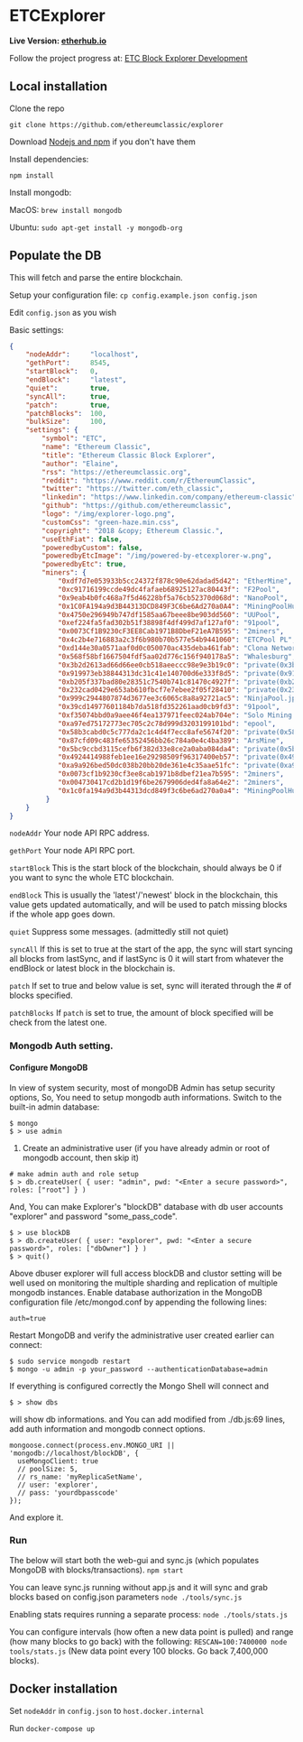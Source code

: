 # ETCExplorer

<b>Live Version: [etherhub.io](http://etherhub.io)</b>

Follow the project progress at: [ETC Block Explorer Development](https://github.com/ethereumclassic/explorer)

## Local installation

Clone the repo

`git clone https://github.com/ethereumclassic/explorer`

Download [Nodejs and npm](https://docs.npmjs.com/getting-started/installing-node "Nodejs install") if you don't have them

Install dependencies:

`npm install`

Install mongodb:

MacOS: `brew install mongodb`

Ubuntu: `sudo apt-get install -y mongodb-org`

## Populate the DB

This will fetch and parse the entire blockchain.

Setup your configuration file: `cp config.example.json config.json`

Edit `config.json` as you wish

Basic settings:
```json
{
    "nodeAddr":     "localhost",
    "gethPort":     8545,
    "startBlock":   0,
    "endBlock":     "latest",
    "quiet":        true,
    "syncAll":      true,
    "patch":        true,
    "patchBlocks":  100,
    "bulkSize":     100,
    "settings": {
        "symbol": "ETC",
        "name": "Ethereum Classic",
        "title": "Ethereum Classic Block Explorer",
        "author": "Elaine",
        "rss": "https://ethereumclassic.org",
        "reddit": "https://www.reddit.com/r/EthereumClassic",
        "twitter": "https://twitter.com/eth_classic",
        "linkedin": "https://www.linkedin.com/company/ethereum-classic",
        "github": "https://github.com/ethereumclassic",
        "logo": "/img/explorer-logo.png",
        "customCss": "green-haze.min.css",
        "copyright": "2018 &copy; Ethereum Classic.",
        "useEthFiat": false,
        "poweredbyCustom": false,
        "poweredbyEtcImage": "/img/powered-by-etcexplorer-w.png",
        "poweredbyEtc": true,
        "miners": {
            "0xdf7d7e053933b5cc24372f878c90e62dadad5d42": "EtherMine",
            "0xc91716199ccde49dc4fafaeb68925127ac80443f": "F2Pool",
            "0x9eab4b0fc468a7f5d46228bf5a76cb52370d068d": "NanoPool",
            "0x1C0FA194a9d3B44313DCD849F3C6be6Ad270a0A4": "MiningPoolHub",
            "0x4750e296949b747df1585aa67beee8be903dd560": "UUPool",
            "0xef224fa5fad302b51f38898f4df499d7af127af0": "91pool",
            "0x0073Cf1B9230cF3EE8Cab1971B8DbeF21eA7B595": "2miners",
            "0x4c2b4e716883a2c3f6b980b70b577e54b9441060": "ETCPool PL",
            "0xd144e30a0571aaf0d0c050070ac435deba461fab": "Clona Network",
            "0x568f58bf1667504fdf5aa02d776c156f940178a5": "Whalesburg",
            "0x3b2d2613ad66d66ee0cb518aeeccc98e9e3b19c0": "private(0x3b2d2613)",
            "0x919973eb38844313dc31c41e140700d6e333f8d5": "private(0x919973eb)",
            "0xb205f337bad80e28351c7540b741c81470c4927f": "private(0xb205f337)",
            "0x232cad0429e653ab610fbcf7e7ebee2f05f28410": "private(0x232cad04)",
            "0x999c2944807874d3677ee3c6065c8a8a92721ac5": "NinjaPool.jp",
            "0x39cd14977601184b7da518fd352261aad0cb9fd3": "91pool",
            "0xf35074bbd0a9aee46f4ea137971feec024ab704e": "Solo Mining Pools",
            "0xa97ed75172773ec705c2c78d999d3203199101bd": "epool",
            "0x58b3cabd0c5c777da2c1c4d4f7ecc8afe5674f20": "private(0x58b3cabd0)",
            "0x87cfd09c483fe65352456bb26c784a0e4c4ba389": "ArsMine",
            "0x5bc9ccbd3115cefb6f382d33e8ce2a0aba084da4": "private(0x5bc9ccbd3)",
            "0x4924414988feb1ee16e29298509f96317400eb57": "private(0x492441498)",
            "0xa9a926bed50dc038b20bb20de361e4c35aae51fc": "private(0xa9a926bed)",
            "0x0073cf1b9230cf3ee8cab1971b8dbef21ea7b595": "2miners",
            "0x004730417cd2b1d19f6be2679906ded4fa8a64e2": "2miners",
            "0x1c0fa194a9d3b44313dcd849f3c6be6ad270a0a4": "MiningPoolHub"
         }
    }
}

```

```nodeAddr```    Your node API RPC address.

```gethPort```    Your node API RPC port.

```startBlock```  This is the start block of the blockchain, should always be 0 if you want to sync the whole ETC blockchain.

```endBlock```    This is usually the 'latest'/'newest' block in the blockchain, this value gets updated automatically, and will be used to patch missing blocks if the whole app goes down.

```quiet```       Suppress some messages. (admittedly still not quiet)

```syncAll```     If this is set to true at the start of the app, the sync will start syncing all blocks from lastSync, and if lastSync is 0 it will start from whatever the endBlock or latest block in the blockchain is.

```patch```       If set to true and below value is set, sync will iterated through the # of blocks specified.

```patchBlocks``` If `patch` is set to true, the amount of block specified will be check from the latest one.

### Mongodb Auth setting.

#### Configure MongoDB

In view of system security, most of mongoDB Admin has setup security options, So, You need to setup mongodb auth informations.
Switch to the built-in admin database:

```
$ mongo
$ > use admin
```

1. Create an administrative user  (if you have already admin or root of mongodb account, then skip it)

```
# make admin auth and role setup
$ > db.createUser( { user: "admin", pwd: "<Enter a secure password>", roles: ["root"] } )
```

And, You can make Explorer's "blockDB" database with db user accounts "explorer" and password "some_pass_code".

```
$ > use blockDB
$ > db.createUser( { user: "explorer", pwd: "<Enter a secure password>", roles: ["dbOwner"] } )
$ > quit()
```

Above dbuser explorer will full access blockDB and clustor setting will be well used on monitoring the multiple sharding and replication of multiple mongodb instances.
Enable database authorization in the MongoDB configuration file /etc/mongod.conf by appending the following lines:

```
auth=true
```

Restart MongoDB and verify the administrative user created earlier can connect:

```
$ sudo service mongodb restart
$ mongo -u admin -p your_password --authenticationDatabase=admin
```

If everything is configured correctly the Mongo Shell will connect and

```
$ > show dbs
```

will show db informations.
and You can add modified from  ./db.js:69 lines,  add auth information and mongodb connect options.

```
mongoose.connect(process.env.MONGO_URI || 'mongodb://localhost/blockDB', {
  useMongoClient: true
  // poolSize: 5,
  // rs_name: 'myReplicaSetName',
  // user: 'explorer',
  // pass: 'yourdbpasscode'
});
```

And explore it.

### Run

The below will start both the web-gui and sync.js (which populates MongoDB with blocks/transactions).
`npm start`

You can leave sync.js running without app.js and it will sync and grab blocks based on config.json parameters
`node ./tools/sync.js`

Enabling stats requires running a separate process:
`node ./tools/stats.js`

You can configure intervals (how often a new data point is pulled) and range (how many blocks to go back) with the following:
`RESCAN=100:7400000 node tools/stats.js` (New data point every 100 blocks. Go back 7,400,000 blocks).

## Docker installation

Set `nodeAddr` in `config.json` to `host.docker.internal`

Run `docker-compose up`
